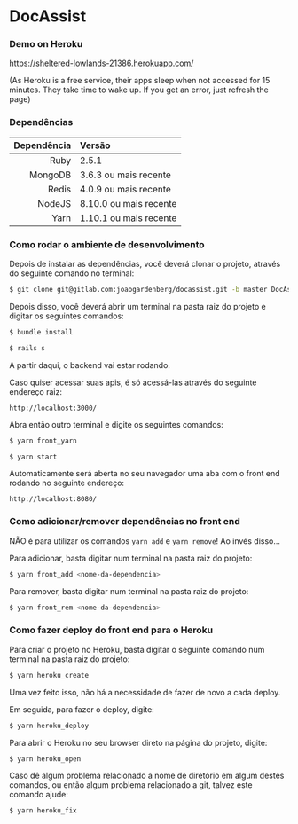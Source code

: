 # DocAssist

### Demo on Heroku

https://sheltered-lowlands-21386.herokuapp.com/

(As Heroku is a free service, their apps sleep when not accessed for 15 minutes. They take time to wake up. If you get an error, just refresh the page)

### Dependências

| Dependência | Versão                 |
| ----------: | :--------------------- |
|        Ruby | 2.5.1                  |
|     MongoDB | 3.6.3 ou mais recente  |
|       Redis | 4.0.9 ou mais recente  |
|      NodeJS | 8.10.0 ou mais recente |
|        Yarn | 1.10.1 ou mais recente |

### Como rodar o ambiente de desenvolvimento

Depois de instalar as dependências, você deverá clonar o projeto, através do seguinte comando no terminal:

```sh
$ git clone git@gitlab.com:joaogardenberg/docassist.git -b master DocAssist
```

Depois disso, você deverá abrir um terminal na pasta raiz do projeto e digitar os seguintes comandos:

```sh
$ bundle install
```

```sh
$ rails s
```

A partir daqui, o backend vai estar rodando.

Caso quiser acessar suas apis, é só acessá-las através do seguinte endereço raiz:

```
http://localhost:3000/
```

Abra então outro terminal e digite os seguintes comandos:

```sh
$ yarn front_yarn
```

```sh
$ yarn start
```

Automaticamente será aberta no seu navegador uma aba com o front end rodando no seguinte endereço:

```
http://localhost:8080/
```

### Como adicionar/remover dependências no front end

NÃO é para utilizar os comandos `yarn add` e `yarn remove`! Ao invés disso...

Para adicionar, basta digitar num terminal na pasta raiz do projeto:

```sh
$ yarn front_add <nome-da-dependencia>
```

Para remover, basta digitar num terminal na pasta raiz do projeto:

```sh
$ yarn front_rem <nome-da-dependencia>
```

### Como fazer deploy do front end para o Heroku

Para criar o projeto no Heroku, basta digitar o seguinte comando num terminal na pasta raiz do projeto:

```sh
$ yarn heroku_create
```

Uma vez feito isso, não há a necessidade de fazer de novo a cada deploy.

Em seguida, para fazer o deploy, digite:

```sh
$ yarn heroku_deploy
```

Para abrir o Heroku no seu browser direto na página do projeto, digite:

```sh
$ yarn heroku_open
```

Caso dê algum problema relacionado a nome de diretório em algum destes comandos, ou então algum problema relacionado a git, talvez este comando ajude:

```sh
$ yarn heroku_fix
```
